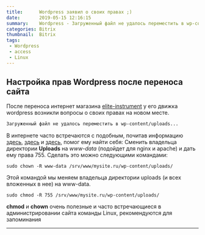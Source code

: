 ```yaml
---
title:      Wordpress заявил о своих правах ;)
date:       2019-05-15 12:16:15
summary:    Wordpress - Загруженный файл не удалось переместить в wp-content/uploads
categories: Bitrix
thumbnail:  Bitrix
tags:
 - Wordpress
 - access
 - Linux
---
```


## Настройка прав Wordpress после переноса сайта

После переноса интернет магазина [elite-instrument][3] у его движка wordpress возникли вопросы о своих правах на новом месте.

```html
Загруженный файл не удалось переместить в wp-content/uploads...
```

В интернете часто встречаются с подобным, почитав информацию [здесь][1], [здесь][2] и [здесь][4], помог ему найти себя:
Сменить владельца директории __Uploads__ на _www-data_ (подойдет для nginx и apache) и дать ему права 755. Сделать это можно следующими командами:

```sudo chown -R www-data /srv/www/mysite.ru/wp-content/uploads/```

Этой командой мы меняем владельца директории uploads (и всех вложенных в нее) на www-data.

``sudo chmod -R 755 /srv/www/mysite.ru/wp-content/uploads/``

__chmod__ и __chown__ очень полезные и часто встречающиеся в администрировании сайта команды Linux, рекомендуются для запоминания 
_____

[1]: https://sysadmin.ru/articles/zagruzhennyj-fajl-ne-udalos-peremestit-v-wp-contentuploads
[2]: https://toster.ru/q/229810
[3]: http://elite-instrument.ru/
[4]: http://loco.ru/materials/610-wordpress-neobhodim-dostup-k-vashemu-serveru
